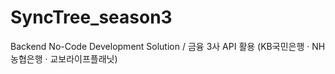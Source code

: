# SyncTree_season3
Backend No-Code Development Solution / 
금융 3사 API 활용 (KB국민은행 · NH농협은행 · 교보라이프플래닛)
